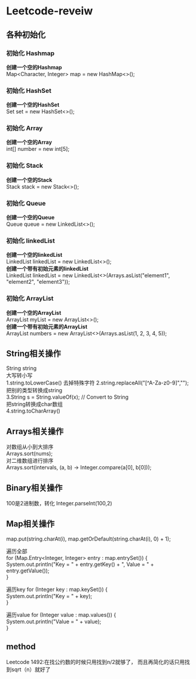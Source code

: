# Leetcode-reveiw

## 各种初始化
### 初始化 Hashmap
**创建一个空的Hashmap**  
Map<Character, Integer> map = new HashMap<>();

### 初始化 HashSet
**创建一个空的HashSet**  
Set<Integer> set = new HashSet<>();

### 初始化 Array
**创建一个空的Array**  
int[] number = new int[5];
	
### 初始化 Stack
**创建一个空的Stack**  	
Stack<Character> stack = new Stack<>();
	
### 初始化 Queue
**创建一个空的Queue**  
Queue<String> queue = new LinkedList<>();
	
### 初始化 linkedList	
**创建一个空的linkedList**  
LinkedList<Integer> linkedList = new LinkedList<>();  
**创建一个带有初始元素的linkedList**  
LinkedList<String> linkedList = new LinkedList<>(Arrays.asList("element1", "element2", "element3"));

### 初始化 ArrayList  
**创建一个空的ArrayList**  
ArrayList<String> myList = new ArrayList<>();  
**创建一个带有初始元素的ArrayList**  
ArrayList<Integer> numbers = new ArrayList<>(Arrays.asList(1, 2, 3, 4, 5));  

## String相关操作
String string  
大写转小写	
1.string.toLowerCase() 
去掉特殊字符
2.string.replaceAll("[^A-Za-z0-9]","");  
把别的类型转换成string	
3.String s = String.valueOf(x); // Convert to String  
把string转换成char数组	
4.string.toCharArray()     

## Arrays相关操作
对数组从小到大排序  
Arrays.sort(nums);  
对二维数组进行排序  
Arrays.sort(intervals, (a, b) -> Integer.compare(a[0], b[0]));  
	
## Binary相关操作  
100是2进制数，转化
Integer.parseInt(100,2)


## Map相关操作
 map.put(string.charAt(i), map.getOrDefault(string.charAt(i), 0) + 1);  
 
遍历全部  
for (Map.Entry<Integer, Integer> entry : map.entrySet()) {  
  System.out.println("Key = " + entry.getKey() + ", Value = " + entry.getValue());  
}
		
遍历key
for (Integer key : map.keySet()) {  
	System.out.println("Key = " + key);  
}
		
遍历value
for (Integer value : map.values()) {  
			System.out.println("Value = " + value);  
		}

## method
Leetcode 1492:在找公约数的时候只用找到n/2就够了， 而且再简化的话只用找到sqrt（n）就好了

